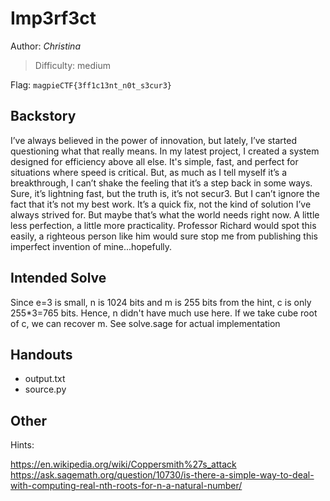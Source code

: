 # Imp3rf3ct

Author: *Christina*

>Difficulty: medium

Flag: `magpieCTF{3ff1c13nt_n0t_s3cur3}`

## Backstory

I’ve always believed in the power of innovation, but lately, I’ve started questioning what that really means. In my latest project, I created a system designed for efficiency above all else. It's simple, fast, and perfect for situations where speed is critical. But, as much as I tell myself it’s a breakthrough, I can’t shake the feeling that it’s a step back in some ways. Sure, it’s lightning fast, but the truth is, it’s not secur3. But I can’t ignore the fact that it’s not my best work. It’s a quick fix, not the kind of solution I’ve always strived for. But maybe that’s what the world needs right now. A little less perfection, a little more practicality. Professor Richard would spot this easily, a righteous person like him would sure stop me from publishing this imperfect invention of mine...hopefully. 

## Intended Solve

Since e=3 is small, n is 1024 bits and m is 255 bits from the hint, c is only 255*3=765 bits. Hence, n didn't have much use here. If we take cube root of c, we can recover m.
See solve.sage for actual implementation

## Handouts

- output.txt
- source.py

## Other

Hints:

https://en.wikipedia.org/wiki/Coppersmith%27s_attack
https://ask.sagemath.org/question/10730/is-there-a-simple-way-to-deal-with-computing-real-nth-roots-for-n-a-natural-number/
